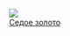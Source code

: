 ![](/books/sf_history/Андрей%20Евгеньевич%20Бондаренко/Седое%20золото.jpg)  
[Седое золото](/books/sf_history/Андрей%20Евгеньевич%20Бондаренко/Седое%20золото)
